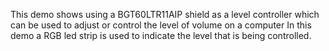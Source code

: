 This demo shows using a BGT60LTR11AIP shield as a level controller which can be used to adjust or control the level of volume on a computer
In this demo a RGB led strip is used to indicate the level that is being controlled.
